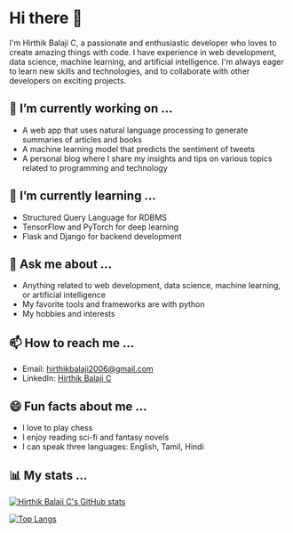 # Hi there 👋

I'm Hirthik Balaji C, a passionate and enthusiastic developer who loves to create amazing things with code. I have experience in web development, data science, machine learning, and artificial intelligence. I'm always eager to learn new skills and technologies, and to collaborate with other developers on exciting projects.

## 🔭 I’m currently working on ...

- A web app that uses natural language processing to generate summaries of articles and books
- A machine learning model that predicts the sentiment of tweets
- A personal blog where I share my insights and tips on various topics related to programming and technology

## 🌱 I’m currently learning ...

- Structured Query Language for RDBMS
- TensorFlow and PyTorch for deep learning
- Flask and Django for backend development

## 💬 Ask me about ...

- Anything related to web development, data science, machine learning, or artificial intelligence
- My favorite tools and frameworks are with python 
- My hobbies and interests

## 📫 How to reach me ...

- Email: hirthikbalaji2006@gmail.com
- LinkedIn: [Hirthik Balaji C](https://www.linkedin.com/in/hirthik-balaji-c-519b77229/)

## 😄 Fun facts about me ...

- I love to play chess
- I enjoy reading sci-fi and fantasy novels
- I can speak three languages: English, Tamil, Hindi

## 📊 My stats ...

[![Hirthik Balaji C's GitHub stats](https://github-readme-stats.vercel.app/api?username=hirthikbalaji&show_icons=true&theme=radical)](https://github.com/userb/github-readme-stats)

[![Top Langs](https://github-readme-stats.vercel.app/api/top-langs/?username=hirthikbalaji&layout=compact&theme=radical)](https://github.com/hirthikbalaji/github-readme-stats)

<!---
HirthikBalaji/HirthikBalaji is a ✨ special ✨ repository because its `README.md` (this file) appears on your GitHub profile.
You can click the Preview link to take a look at your changes.
--->
